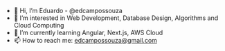 - 👋 Hi, I’m Eduardo - @edcampossouza
- 👀 I’m interested in Web Development, Database Design, Algorithms and Cloud Computing
- 🌱 I’m currently learning Angular, Next.js, AWS Cloud 
- 📫 How to reach me: edcampossouza@gmail.com 

<!---
edcampossouza/edcampossouza is a ✨ special ✨ repository because its `README.md` (this file) appears on your GitHub profile.
You can click the Preview link to take a look at your changes.
--->
